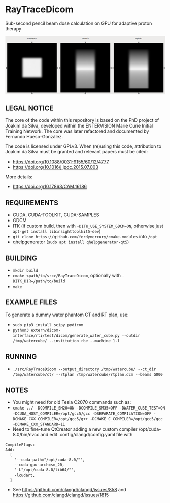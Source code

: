 # RayTraceDicom
Sub-second pencil beam dose calculation on GPU for adaptive proton therapy

![](doc/watercube.png)

LEGAL NOTICE
------------
The core of the code within this repository is based on the PhD project of Joakim da Silva, developed within the ENTERVISION Marie Curie Initial Training Network.
The core was later refactored and documented by Fernando Hueso-González.

The code is licensed under GPLv3. When (re)using this code, attribution to Joakim da Silva must be granted and relevant papers must be cited:
- https://doi.org/10.1088/0031-9155/60/12/4777
- https://doi.org/10.1016/j.jpdc.2015.07.003

More details:
- https://doi.org/10.17863/CAM.16186

REQUIREMENTS
------------
- CUDA, CUDA-TOOLKIT, CUDA-SAMPLES
- GDCM
- ITK (if custom build, then with `-DITK_USE_SYSTEM_GDCM=ON`, otherwise just `apt-get install libinsighttoolkit5-dev`)
- `git clone https://github.com/ferdymercury/cmake-modules` into `/opt`
- qhelpgenerator (`sudo apt install qhelpgenerator-qt5`)

BUILDING
--------
- `mkdir build`
- `cmake <path/to/src>/RayTraceDicom`, optionally with `-DITK_DIR=/path/to/build`
- `make`

EXAMPLE FILES
-------------
To generate a dummy water phantom CT and RT plan, use:
- `sudo pip3 install scipy pydicom`
- `python3 extern/dicom-interface/rti/test/dicom/generate_water_cube.py --outdir /tmp/watercube/ --institution rbe --machine 1.1`

RUNNING
-------
- `./src/RayTraceDicom --output_directory /tmp/watercube/ --ct_dir /tmp/watercube/ct/ --rtplan /tmp/watercube/rtplan.dcm --beams G000`

NOTES
-----
- You might need for old Tesla C2070 commands such as:
- `cmake ../ -DCOMPILE_SM20=ON -DCOMPILE_SM35=OFF -DWATER_CUBE_TEST=ON -DCUDA_HOST_COMPILER=/opt/gcc5/gcc -DSEPARATE_COMPILATION=OFF -DCMAKE_CXX_COMPILER=/opt/gcc5/g++ -DCMAKE_C_COMPILER=/opt/gcc5/gcc -DCMAKE_CXX_STANDARD=11`
- Need to fine-tune QtCreator adding a new custom compiler /opt/cuda-8.0/bin/nvcc and edit .config/clangd/config.yaml file with
```
CompileFlags:
Add:
  [
    '--cuda-path="/opt/cuda-8.0/"',
    --cuda-gpu-arch=sm_20,
    '-L"/opt/cuda-8.0/lib64/"',
    -lcudart,
  ]
```
- See https://github.com/clangd/clangd/issues/858 and https://github.com/clangd/clangd/issues/1815
